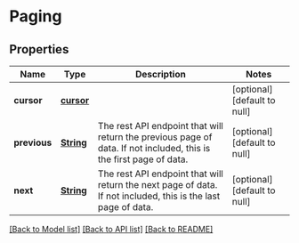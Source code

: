 # Paging
## Properties

Name | Type | Description | Notes
------------ | ------------- | ------------- | -------------
**cursor** | [**cursor**](cursor.md) |  | [optional] [default to null]
**previous** | [**String**](string.md) | The rest API endpoint that will return the previous page of data. If not included, this is the first page of data. | [optional] [default to null]
**next** | [**String**](string.md) | The rest API endpoint that will return the next page of data. If not included, this is the last page of data. | [optional] [default to null]

[[Back to Model list]](../README.md#documentation-for-models) [[Back to API list]](../README.md#documentation-for-api-endpoints) [[Back to README]](../README.md)

